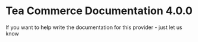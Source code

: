 # Tea Commerce Documentation 4.0.0

<callout-box type="info" heading="Work in progress">

If you want to help write the documentation for this provider - just let us know 

</callout-box>
